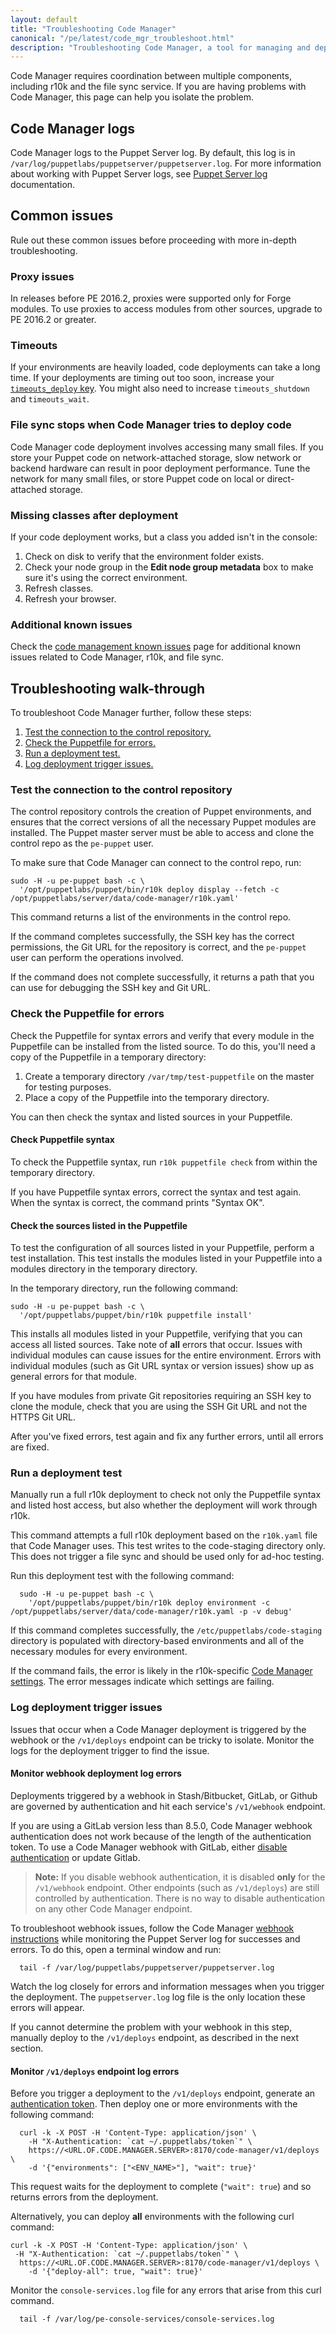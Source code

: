 ```yaml
---
layout: default
title: "Troubleshooting Code Manager"
canonical: "/pe/latest/code_mgr_troubleshoot.html"
description: "Troubleshooting Code Manager, a tool for managing and deploying Puppet code in Puppet Enterprise."
---
```



[timeouts_deploy]: ./code_mgr_custom.html#timeoutsdeploy
[known_issues]: ./release_notes_known_issues_codemgmt.html
[webhook_auth]: ./code_mgr_custom.html#authenticatewebhook
[custom]: ./code_mgr_custom.html
[logs]: {{puppetserver}}/services_master_puppetserver.html#logging
[webhook]: ./code_mgr_webhook.html
[auth]: ./code_mgr_config.html#set-up-authentication-for-code-manager
[custom_r10k]: ./code_mgr_custom.html#r10k-specific-parameters

Code Manager requires coordination between multiple components, including r10k and the file sync service. If you are having problems with Code Manager, this page can help you isolate the problem.

## Code Manager logs

Code Manager logs to the Puppet Server log. By default, this log is in `/var/log/puppetlabs/puppetserver/puppetserver.log`. For more information about working with Puppet Server logs, see [Puppet Server log][logs] documentation.

## Common issues

Rule out these common issues before proceeding with more in-depth troubleshooting.

### Proxy issues

In releases before PE 2016.2, proxies were supported only for Forge modules. To use proxies to access modules from other sources, upgrade to PE 2016.2 or greater.

### Timeouts

If your environments are heavily loaded, code deployments can take a long time. If your deployments are timing out too soon, increase your [`timeouts_deploy` key][timeouts_deploy]. You might also need to increase `timeouts_shutdown` and `timeouts_wait`.

### File sync stops when Code Manager tries to deploy code

Code Manager code deployment involves accessing many small files. If you store your Puppet code on network-attached storage, slow network or backend hardware can result in poor deployment performance. Tune the network for many small files, or store Puppet code on local or direct-attached storage. <!--DOC-2680-->

### Missing classes after deployment

If your code deployment works, but a class you added isn't in the console:

1. Check on disk to verify that the environment folder exists.
2. Check your node group in the **Edit node group metadata** box to make sure it's using the correct environment.
2. Refresh classes.
3. Refresh your browser.

### Additional known issues

Check the [code management known issues][known_issues] page for additional known issues related to Code Manager, r10k, and file sync.

## Troubleshooting walk-through

To troubleshoot Code Manager further, follow these steps:

1. [Test the connection to the control repository.](#test-the-connection-to-the-control-repository)
2. [Check the Puppetfile for errors.](#check-the-puppetfile-for-errors)
3. [Run a deployment test.](#run-a-deployment-test)
4. [Log deployment trigger issues.](#log-deployment-trigger-issues)

### Test the connection to the control repository

The control repository controls the creation of Puppet environments, and ensures that the correct versions of all the necessary Puppet modules are installed. The Puppet master server must be able to access and clone the control repo as the `pe-puppet` user.

To make sure that Code Manager can connect to the control repo, run:

```shell
sudo -H -u pe-puppet bash -c \ 
  '/opt/puppetlabs/puppet/bin/r10k deploy display --fetch -c /opt/puppetlabs/server/data/code-manager/r10k.yaml'
```

This command returns a list of the environments in the control repo.

If the command completes successfully, the SSH key has the correct permissions, the Git URL for the repository is correct, and the `pe-puppet` user can perform the operations involved.

If the command does not complete successfully, it returns a path that you can use for debugging the SSH key and Git URL.

### Check the Puppetfile for errors

Check the Puppetfile for syntax errors and verify that every module in the Puppetfile can be installed from the listed source. To do this, you'll need a copy of the Puppetfile in a temporary directory:

1. Create a temporary directory `/var/tmp/test-puppetfile` on the master for testing purposes.
2. Place a copy of the Puppetfile into the temporary directory.

You can then check the syntax and listed sources in your Puppetfile.

#### Check Puppetfile syntax

To check the Puppetfile syntax, run `r10k puppetfile check` from within the temporary directory.

If you have Puppetfile syntax errors, correct the syntax and test again. When the syntax is correct, the command prints "Syntax OK".

#### Check the sources listed in the Puppetfile

To test the configuration of all sources listed in your Puppetfile, perform a test installation. This test installs the modules listed in your Puppetfile into a modules directory in the temporary directory.

In the temporary directory, run the following command:

```shell
sudo -H -u pe-puppet bash -c \ 
  '/opt/puppetlabs/puppet/bin/r10k puppetfile install'
```

This installs all modules listed in your Puppetfile, verifying that you can access all listed sources. Take note of **all** errors that occur. Issues with individual modules can cause issues for the entire environment. Errors with individual modules (such as Git URL syntax or version issues) show up as general errors for that module.

If you have modules from private Git repositories requiring an SSH key to clone the module, check that you are using the SSH Git URL and not the HTTPS Git URL.

After you've fixed errors, test again and fix any further errors, until all errors are fixed.

### Run a deployment test

Manually run a full r10k deployment to check not only the Puppetfile syntax and listed host access, but also whether the deployment will work through r10k.

This command attempts a full r10k deployment based on the `r10k.yaml` file that Code Manager uses. This test writes to the code-staging directory only. This does not trigger a file sync and should be used only for ad-hoc testing.

Run this deployment test with the following command:

```shell
  sudo -H -u pe-puppet bash -c \
    '/opt/puppetlabs/puppet/bin/r10k deploy environment -c /opt/puppetlabs/server/data/code-manager/r10k.yaml -p -v debug'
```

If this command completes successfully, the `/etc/puppetlabs/code-staging` directory is populated with directory-based environments and all of the necessary modules for every environment.

If the command fails, the error is likely in the r10k-specific [Code Manager settings][custom_r10k]. The error messages indicate which settings are failing.

### Log deployment trigger issues

Issues that occur when a Code Manager deployment is triggered by the webhook or the `/v1/deploys` endpoint can be tricky to isolate. Monitor the logs for the deployment trigger to find the issue.

#### Monitor webhook deployment log errors

Deployments triggered by a webhook in Stash/Bitbucket, GitLab, or Github are governed by authentication and hit each service's `/v1/webhook` endpoint.

If you are using a GitLab version less than 8.5.0, Code Manager webhook authentication does not work because of the length of the authentication token. To use a Code Manager webhook with GitLab, either [disable authentication][webhook_auth] or update Gitlab.

> **Note:** If you disable webhook authentication, it is disabled **only** for the `/v1/webhook` endpoint. Other endpoints (such as `/v1/deploys`) are still controlled by authentication. There is no way to disable authentication on any other Code Manager endpoint.

To troubleshoot webhook issues, follow the Code Manager [webhook instructions][webhook] while monitoring the Puppet Server log for successes and errors. To do this, open a terminal window and run:

```shell
  tail -f /var/log/puppetlabs/puppetserver/puppetserver.log
```

Watch the log closely for errors and information messages when you trigger the deployment. The `puppetserver.log` log file is the only location these errors will appear.

If you cannot determine the problem with your webhook in this step, manually deploy to the `/v1/deploys` endpoint, as described in the next section.

#### Monitor `/v1/deploys` endpoint log errors

Before you trigger a deployment to the `/v1/deploys` endpoint, generate an [authentication token][auth]. Then deploy one or more environments with the following command:

```shell
  curl -k -X POST -H 'Content-Type: application/json' \
    -H "X-Authentication: `cat ~/.puppetlabs/token`" \
    https://<URL.OF.CODE.MANAGER.SERVER>:8170/code-manager/v1/deploys \
    -d '{"environments": ["<ENV_NAME>"], "wait": true}'
```



This request waits for the deployment to complete (`"wait": true`) and so returns errors from the deployment.

Alternatively, you can deploy **all** environments with the following curl command:

```shell
curl -k -X POST -H 'Content-Type: application/json' \
 -H "X-Authentication: `cat ~/.puppetlabs/token`" \
  https://<URL.OF.CODE.MANAGER.SERVER>:8170/code-manager/v1/deploys \
    -d '{"deploy-all": true, "wait": true}'
```

Monitor the `console-services.log` file for any errors that arise from this curl command.

```shell
  tail -f /var/log/pe-console-services/console-services.log
```

